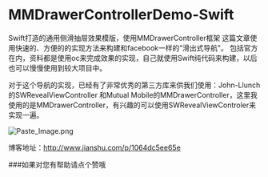 # MMDrawerControllerDemo-Swift
Swift打造的通用侧滑抽屉效果模版，使用MMDrawerController框架
这篇文章使用快速的、方便的的实现方法来构建和facebook一样的”滑出式导航"。 包括官方在内，资料都是使用oc来完成效果的实现，自己就使用Swift纯代码来构建，以后也可以慢慢使用到较大项目中。

对于这个导航的实现，已经有了非常优秀的第三方库来供我们使用：John-Llunch的SWRevealViewController 和Mutual Mobile的MMDrawerController，这里我使用的是MMDrawerController，有兴趣的可以使用SWRevealViewControler来实现一遍。

![Paste_Image.png](http://upload-images.jianshu.io/upload_images/852671-39eb61e685f134eb.png?imageMogr2/auto-orient/strip%7CimageView2/2/w/1240)

博客地址：http://www.jianshu.com/p/1064dc5ee65e

###如果对您有帮助请点个赞哦
